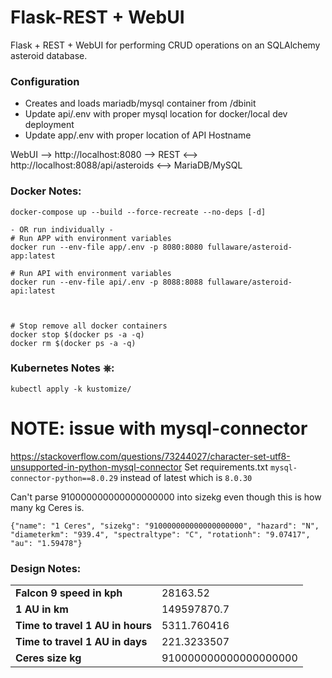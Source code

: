 # Flask-REST + WebUI
Flask + REST + WebUI for performing CRUD operations on an SQLAlchemy asteroid database.

### Configuration
* Creates and loads mariadb/mysql container from /dbinit
* Update api/.env with proper mysql location for docker/local dev deployment
* Update app/.env with proper location of API Hostname

WebUI --> http://localhost:8080 --> REST <--> http://localhost:8088/api/asteroids <--> MariaDB/MySQL

### Docker Notes:
```console
docker-compose up --build --force-recreate --no-deps [-d]

- OR run individually - 
# Run APP with environment variables
docker run --env-file app/.env -p 8080:8080 fullaware/asteroid-app:latest

# Run API with environment variables
docker run --env-file api/.env -p 8088:8088 fullaware/asteroid-api:latest



# Stop remove all docker containers
docker stop $(docker ps -a -q)
docker rm $(docker ps -a -q)
```

### Kubernetes Notes ⎈:
```console
kubectl apply -k kustomize/

```

# NOTE: issue with mysql-connector
https://stackoverflow.com/questions/73244027/character-set-utf8-unsupported-in-python-mysql-connector
Set requirements.txt `mysql-connector-python==8.0.29` instead of latest which is `8.0.30`


Can't parse 910000000000000000000 into sizekg even though this is how many kg Ceres is.
```
{"name": "1 Ceres", "sizekg": "910000000000000000000", "hazard": "N", "diameterkm": "939.4", "spectraltype": "C", "rotationh": "9.07417", "au": "1.59478"} 
```


### Design Notes:

|                                  |                       |
|----------------------------------|-----------------------|
| **Falcon 9 speed in kph**        | 28163.52              |
| **1 AU in km**                   | 149597870.7           |
| **Time to travel 1 AU in hours** | 5311.760416           |
| **Time to travel 1 AU in days**  | 221.3233507           |
| **Ceres size kg**                | 910000000000000000000 |
